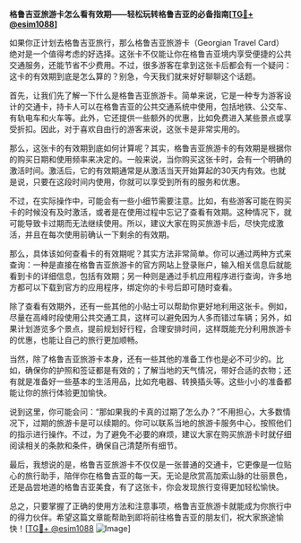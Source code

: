 **格鲁吉亚旅游卡怎么看有效期——轻松玩转格鲁吉亚的必备指南[[TG💪+ @esim1088](https://t.me/s/esim1088)]**

如果你正计划去格鲁吉亚旅行，那么格鲁吉亚旅游卡（Georgian Travel Card）绝对是一个值得考虑的好选择。这张卡不仅能让你在格鲁吉亚境内享受便捷的公共交通服务，还能节省不少费用。不过，很多游客在拿到这张卡后都会有一个疑问：这卡的有效期到底是怎么算的？别急，今天我们就来好好聊聊这个话题。

首先，让我们先了解一下什么是格鲁吉亚旅游卡。简单来说，它是一种专为游客设计的交通卡，持卡人可以在格鲁吉亚的公共交通系统中使用，包括地铁、公交车、有轨电车和火车等。此外，它还提供一些额外的优惠，比如免费进入某些景点或享受折扣。因此，对于喜欢自由行的游客来说，这张卡是非常实用的。

那么，这张卡的有效期到底如何计算呢？其实，格鲁吉亚旅游卡的有效期是根据你的购买日期和使用频率来决定的。一般来说，当你购买这张卡时，会有一个明确的激活时间。激活后，它的有效期通常是从激活当天开始算起的30天内有效。也就是说，只要在这段时间内使用，你就可以享受到所有的服务和优惠。

不过，在实际操作中，可能会有一些小细节需要注意。比如，有些游客可能在购买卡的时候没有及时激活，或者是在使用过程中忘记了查看有效期。这种情况下，就可能导致卡过期而无法继续使用。所以，建议大家在购买旅游卡后，尽快完成激活，并且在每次使用前确认一下剩余的有效期。

那么，具体该如何查看卡的有效期呢？其实方法非常简单。你可以通过两种方式来查询：一种是直接在格鲁吉亚旅游卡的官方网站上登录账户，输入相关信息后就能看到卡的详细信息，包括有效期；另一种则是通过手机应用程序进行查询，许多地方都可以下载到官方的应用程序，绑定你的卡号后即可随时查看。

除了查看有效期外，还有一些其他的小贴士可以帮助你更好地利用这张卡。例如，尽量在高峰时段使用公共交通工具，这样可以避免因为人多而错过车辆；另外，如果计划游览多个景点，提前规划好行程，合理安排时间，这样既能充分利用旅游卡的优惠，也能让自己的旅行更加顺畅。

当然，除了格鲁吉亚旅游卡本身，还有一些其他的准备工作也是必不可少的。比如，确保你的护照和签证都是有效的；了解当地的天气情况，带好合适的衣物；还有就是准备好一些基本的生活用品，比如充电器、转换插头等。这些小小的准备都能让你的旅行体验更加愉快。

说到这里，你可能会问：“那如果我的卡真的过期了怎么办？”不用担心，大多数情况下，过期的旅游卡是可以续期的。你可以联系当地的旅游卡服务中心，按照他们的指示进行操作。不过，为了避免不必要的麻烦，建议大家在购买旅游卡时就仔细阅读相关的条款和条件，确保自己清楚所有细节。

最后，我想说的是，格鲁吉亚旅游卡不仅仅是一张普通的交通卡，它更像是一位贴心的旅行助手，陪伴你在格鲁吉亚的每一天。无论是欣赏高加索山脉的壮丽景色，还是品尝地道的格鲁吉亚美食，有了这张卡，你会发现旅行变得更加轻松愉快。

总之，只要掌握了正确的使用方法和注意事项，格鲁吉亚旅游卡就能成为你旅行中的得力伙伴。希望这篇文章能帮助到即将前往格鲁吉亚的朋友们，祝大家旅途愉快！[[TG💪+ @esim1088](https://t.me/s/esim1088) ![Image](https://i.postimg.cc/4NQfJmqS/Snipaste-2025-05-13-00-14-12.png)]